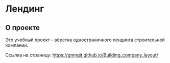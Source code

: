 # Лендинг
## О проекте

Это учебный проект - вёрстка одностраничного лендинга строительной компании.

Ссылка на страницу: <https://gmngit.github.io/Building_company_layout/>
